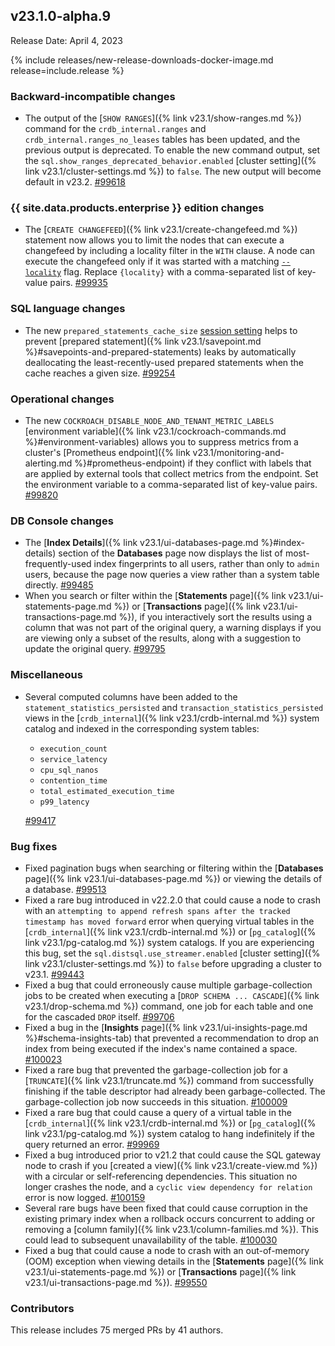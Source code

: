 ## v23.1.0-alpha.9

Release Date: April 4, 2023

{% include releases/new-release-downloads-docker-image.md release=include.release %}

<h3 id="v23-1-0-alpha-9-backward-incompatible-changes">Backward-incompatible changes</h3>

- The output of the [`SHOW RANGES`]({% link v23.1/show-ranges.md %}) command for the `crdb_internal.ranges` and `crdb_internal.ranges_no_leases` tables has been updated, and the previous output is deprecated. To enable the new command output, set the `sql.show_ranges_deprecated_behavior.enabled` [cluster setting]({% link v23.1/cluster-settings.md %}) to `false`. The new output will become default in v23.2. [#99618][#99618]

<h3 id="v23-1-0-alpha-9-{{-site.data.products.enterprise-}}-edition-changes">{{ site.data.products.enterprise }} edition changes</h3>

- The [`CREATE CHANGEFEED`]({% link v23.1/create-changefeed.md %}) statement now allows you to limit the nodes that can execute a changefeed by including a locality filter in the `WITH` clause. A node can execute the changefeed only if it was started with a matching [`--locality`](https://cockroachlabs.com/docs/v23.1/cockroach-start#locality) flag. Replace `{locality}` with a comma-separated list of key-value pairs. [#99935][#99935]

<h3 id="v23-1-0-alpha-9-sql-language-changes">SQL language changes</h3>

- The new `prepared_statements_cache_size` [session setting](https://www.cockroachlabs.com/docs/v22.2/set-vars) helps to prevent [prepared statement]({% link v23.1/savepoint.md %}#savepoints-and-prepared-statements) leaks by automatically deallocating the least-recently-used prepared statements when the cache reaches a given size. [#99254][#99254]

<h3 id="v23-1-0-alpha-9-operational-changes">Operational changes</h3>

- The new `COCKROACH_DISABLE_NODE_AND_TENANT_METRIC_LABELS` [environment variable]({% link v23.1/cockroach-commands.md %}#environment-variables) allows you to suppress metrics from a cluster's [Prometheus endpoint]({% link v23.1/monitoring-and-alerting.md %}#prometheus-endpoint) if they conflict with labels that are applied by external tools that collect metrics from the endpoint. Set the environment variable to a comma-separated list of key-value pairs. [#99820][#99820]

<h3 id="v23-1-0-alpha-9-db-console-changes">DB Console changes</h3>

- The [**Index Details**]({% link v23.1/ui-databases-page.md %}#index-details) section of the **Databases** page now displays the list of most-frequently-used index fingerprints to all users, rather than only to `admin` users, because the page now queries a view rather than a system table directly. [#99485][#99485]
- When you search or filter within the [**Statements** page]({% link v23.1/ui-statements-page.md %}) or [**Transactions** page]({% link v23.1/ui-transactions-page.md %}), if you interactively sort the results using a column that was not part of the original query, a warning displays if you are viewing only a subset of the results, along with a suggestion to update the original query. [#99795][#99795]

<h3 id="v23-1-0-alpha-9-miscellaneous">Miscellaneous</h3>

- Several computed columns have been added to the `statement_statistics_persisted` and `transaction_statistics_persisted` views in the [`crdb_internal`]({% link v23.1/crdb-internal.md %}) system catalog and indexed in the corresponding system tables:

    - `execution_count`
    - `service_latency`
    - `cpu_sql_nanos`
    - `contention_time`
    - `total_estimated_execution_time`
    - `p99_latency`

    [#99417][#99417]

<h3 id="v23-1-0-alpha-9-bug-fixes">Bug fixes</h3>

- Fixed pagination bugs when searching or filtering within the [**Databases** page]({% link v23.1/ui-databases-page.md %}) or viewing the details of a database. [#99513][#99513]
- Fixed a rare bug introduced in v22.2.0 that could cause a node to crash with an `attempting to append refresh spans after the tracked timestamp has moved forward` error when querying virtual tables in the [`crdb_internal`]({% link v23.1/crdb-internal.md %}) or [`pg_catalog`]({% link v23.1/pg-catalog.md %}) system catalogs. If you are experiencing this bug, set the `sql.distsql.use_streamer.enabled` [cluster setting]({% link v23.1/cluster-settings.md %}) to `false` before upgrading a cluster to v23.1. [#99443][#99443]
- Fixed a bug that could erroneously cause multiple garbage-collection jobs to be created when executing a [`DROP SCHEMA ... CASCADE`]({% link v23.1/drop-schema.md %}) command, one job for each table and one for the cascaded `DROP` itself. [#99706][#99706]
- Fixed a bug in the [**Insights** page]({% link v23.1/ui-insights-page.md %}#schema-insights-tab) that prevented a recommendation to drop an index from being executed if the index's name contained a space. [#100023][#100023]
- Fixed a rare bug that prevented the garbage-collection job for a [`TRUNCATE`]({% link v23.1/truncate.md %}) command from successfully finishing if the table descriptor had already been garbage-collected. The garbage-collection job now succeeds in this situation. [#100009][#100009]
- Fixed a rare bug that could cause a query of a virtual table in the [`crdb_internal`]({% link v23.1/crdb-internal.md %}) or [`pg_catalog`]({% link v23.1/pg-catalog.md %}) system catalog to hang indefinitely if the query returned an error. [#99969][#99969]
- Fixed a bug introduced prior to v21.2 that could cause the SQL gateway node to crash if you [created a view]({% link v23.1/create-view.md %}) with a circular or self-referencing dependencies. This situation no longer crashes the node, and a `cyclic view dependency for relation` error is now logged. [#100159][#100159]
- Several rare bugs have been fixed that could cause corruption in the existing primary index when a rollback occurs concurrent to adding or removing a [column family]({% link v23.1/column-families.md %}). This could lead to subsequent unavailability of the table. [#100030][#100030]
- Fixed a bug that could cause a node to crash with an out-of-memory (OOM) exception when viewing details in the [**Statements** page]({% link v23.1/ui-statements-page.md %}) or [**Transactions** page]({% link v23.1/ui-transactions-page.md %}). [#99550][#99550]

<div class="release-note-contributors" markdown="1">

<h3 id="v23-1-0-alpha-9-contributors">Contributors</h3>

This release includes 75 merged PRs by 41 authors.

</div>

[#100009]: https://github.com/cockroachdb/cockroach/pull/100009
[#100011]: https://github.com/cockroachdb/cockroach/pull/100011
[#100023]: https://github.com/cockroachdb/cockroach/pull/100023
[#100030]: https://github.com/cockroachdb/cockroach/pull/100030
[#100159]: https://github.com/cockroachdb/cockroach/pull/100159
[#99254]: https://github.com/cockroachdb/cockroach/pull/99254
[#99398]: https://github.com/cockroachdb/cockroach/pull/99398
[#99417]: https://github.com/cockroachdb/cockroach/pull/99417
[#99443]: https://github.com/cockroachdb/cockroach/pull/99443
[#99485]: https://github.com/cockroachdb/cockroach/pull/99485
[#99513]: https://github.com/cockroachdb/cockroach/pull/99513
[#99550]: https://github.com/cockroachdb/cockroach/pull/99550
[#99618]: https://github.com/cockroachdb/cockroach/pull/99618
[#99706]: https://github.com/cockroachdb/cockroach/pull/99706
[#99795]: https://github.com/cockroachdb/cockroach/pull/99795
[#99820]: https://github.com/cockroachdb/cockroach/pull/99820
[#99935]: https://github.com/cockroachdb/cockroach/pull/99935
[#99969]: https://github.com/cockroachdb/cockroach/pull/99969
[2dc0229e5]: https://github.com/cockroachdb/cockroach/commit/2dc0229e5
[ebdec3c98]: https://github.com/cockroachdb/cockroach/commit/ebdec3c98
